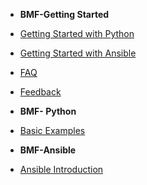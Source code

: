 - **BMF-Getting Started**
- [Getting Started with Python](common/python-getting-started.md)
- [Getting Started with Ansible](common/ansible-getting-started.md)
- [FAQ](faq.md)
- [Feedback](feedback.md)


- **BMF- Python**
- [Basic Examples](bmf/python-basic-examples.md)


- **BMF-Ansible**
- [Ansible Introduction](bmf/ansible-getting-started.md)

